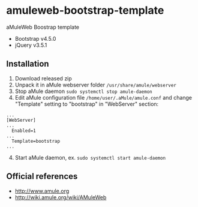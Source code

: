 # amuleweb-bootstrap-template
aMuleWeb Boostrap template
* Bootstrap v4.5.0
* jQuery v3.5.1

## Installation
1. Download released zip
2. Unpack it in aMule webserver folder `/usr/share/amule/webserver`
3. Stop aMule daemon `sudo systemctl stop amule-daemon`
3. Edit aMule configuration file `/home/user/.aMule/amule.conf` and change "Template" setting to "bootstrap" in "WebServer" section:
```
...
[WebServer]
...
  Enabled=1
...
  Template=bootstrap
...
```
4. Start aMule daemon, ex. `sudo systemctl start amule-daemon`

## Official references
* http://www.amule.org
* http://wiki.amule.org/wiki/AMuleWeb
